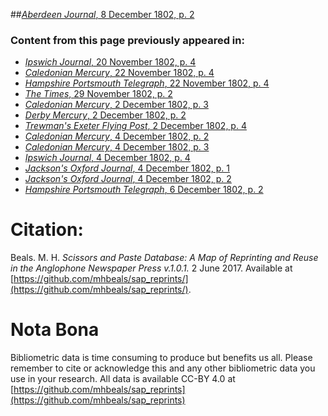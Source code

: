 ##[*Aberdeen Journal*, 8 December 1802, p. 2](https://mhbeals.github.io/sap_html/Aberdeen-Journal/Aberdeen-Journal-8-December-1802-p-2)

### Content from this page previously appeared in:
+ [*Ipswich Journal*, 20 November 1802, p. 4](https://mhbeals.github.io/sap_html/Ipswich-Journal/Ipswich-Journal-20-November-1802-p-4)
+ [*Caledonian Mercury*, 22 November 1802, p. 4](https://mhbeals.github.io/sap_html/Caledonian-Mercury/Caledonian-Mercury-22-November-1802-p-4)
+ [*Hampshire Portsmouth Telegraph*, 22 November 1802, p. 4](https://mhbeals.github.io/sap_html/Hampshire-Portsmouth-Telegraph/Hampshire-Portsmouth-Telegraph-22-November-1802-p-4)
+ [*The Times*, 29 November 1802, p. 2](https://mhbeals.github.io/sap_html/The-Times/The-Times-29-November-1802-p-2)
+ [*Caledonian Mercury*, 2 December 1802, p. 3](https://mhbeals.github.io/sap_html/Caledonian-Mercury/Caledonian-Mercury-2-December-1802-p-3)
+ [*Derby Mercury*, 2 December 1802, p. 2](https://mhbeals.github.io/sap_html/Derby-Mercury/Derby-Mercury-2-December-1802-p-2)
+ [*Trewman's Exeter Flying Post*, 2 December 1802, p. 4](https://mhbeals.github.io/sap_html/Trewman's-Exeter-Flying-Post/Trewman's-Exeter-Flying-Post-2-December-1802-p-4)
+ [*Caledonian Mercury*, 4 December 1802, p. 2](https://mhbeals.github.io/sap_html/Caledonian-Mercury/Caledonian-Mercury-4-December-1802-p-2)
+ [*Caledonian Mercury*, 4 December 1802, p. 3](https://mhbeals.github.io/sap_html/Caledonian-Mercury/Caledonian-Mercury-4-December-1802-p-3)
+ [*Ipswich Journal*, 4 December 1802, p. 4](https://mhbeals.github.io/sap_html/Ipswich-Journal/Ipswich-Journal-4-December-1802-p-4)
+ [*Jackson's Oxford Journal*, 4 December 1802, p. 1](https://mhbeals.github.io/sap_html/Jackson's-Oxford-Journal/Jackson's-Oxford-Journal-4-December-1802-p-1)
+ [*Jackson's Oxford Journal*, 4 December 1802, p. 2](https://mhbeals.github.io/sap_html/Jackson's-Oxford-Journal/Jackson's-Oxford-Journal-4-December-1802-p-2)
+ [*Hampshire Portsmouth Telegraph*, 6 December 1802, p. 2](https://mhbeals.github.io/sap_html/Hampshire-Portsmouth-Telegraph/Hampshire-Portsmouth-Telegraph-6-December-1802-p-2)
                    
# Citation: 

Beals. M. H. *Scissors and Paste Database: A Map of Reprinting and Reuse in the Anglophone Newspaper Press v.1.0.1.* 2 June 2017. Available at [https://github.com/mhbeals/sap_reprints/](https://github.com/mhbeals/sap_reprints/). 
                    
# Nota Bona

Bibliometric data is time consuming to produce but benefits us all. Please remember to cite or acknowledge this and any other bibliometric data you use in your research. All data is available CC-BY 4.0 at [https://github.com/mhbeals/sap_reprints](https://github.com/mhbeals/sap_reprints)